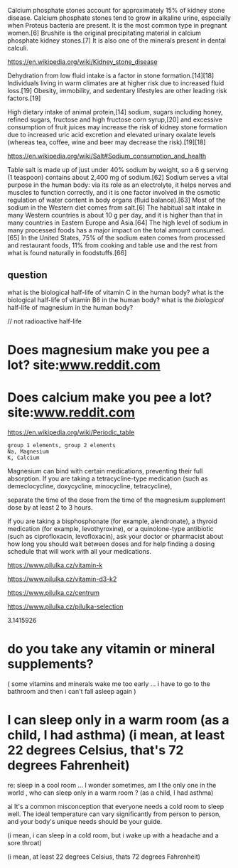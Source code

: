 


Calcium phosphate stones account for approximately 15% of kidney stone disease. Calcium phosphate stones tend to grow in alkaline urine, especially when Proteus bacteria are present. It is the most common type in pregnant women.[6]
Brushite is the original precipitating material in calcium phosphate kidney stones.[7] It is also one of the minerals present in dental calculi.


https://en.wikipedia.org/wiki/Kidney_stone_disease

Dehydration from low fluid intake is a factor in stone formation.[14][18] Individuals living in warm climates are at higher risk due to increased fluid loss.[19] Obesity, immobility, and sedentary lifestyles are other leading risk factors.[19]



High dietary intake of animal protein,[14] sodium, sugars including honey, refined sugars, fructose and high fructose corn syrup,[20] and excessive consumption of fruit juices may increase the risk of kidney stone formation due to increased uric acid excretion and elevated urinary oxalate levels (whereas tea, coffee, wine and beer may decrease the risk).[19][18]


https://en.wikipedia.org/wiki/Salt#Sodium_consumption_and_health

Table salt is made up of just under 40% sodium by weight, so a 6 g serving (1 teaspoon) contains about 2,400 mg of sodium.[62] Sodium serves a vital purpose in the human body: via its role as an electrolyte, it helps nerves and muscles to function correctly, and it is one factor involved in the osmotic regulation of water content in body organs (fluid balance).[63] Most of the sodium in the Western diet comes from salt.[6] The habitual salt intake in many Western countries is about 10 g per day, and it is higher than that in many countries in Eastern Europe and Asia.[64] The high level of sodium in many processed foods has a major impact on the total amount consumed.[65] In the United States, 75% of the sodium eaten comes from processed and restaurant foods, 11% from cooking and table use and the rest from what is found naturally in foodstuffs.[66]






## question

what is the biological half-life of vitamin C in the human body?
what is the biological half-life of vitamin B6 in the human body?
what is the *biological* half-life of magnesium in the human body?

// not radioactive half-life

# Does magnesium make you pee a lot? site:www.reddit.com
# Does calcium make you pee a lot? site:www.reddit.com

https://en.wikipedia.org/wiki/Periodic_table

```csv
group 1 elements, group 2 elements
Na, Magnesium
K, Calcium
```






Magnesium can bind with certain medications, preventing their full absorption. 
If you are taking a tetracycline-type medication (such as demeclocycline, doxycycline, minocycline, tetracycline),

 separate the time of the dose from the time of the magnesium supplement dose by at least 2 to 3 hours. 
 
 If you are taking a bisphosphonate (for example, alendronate), a thyroid medication (for example, levothyroxine), or a quinolone-type antibiotic (such as ciprofloxacin, levofloxacin), ask your doctor or pharmacist about how long you should wait between doses and for help finding a dosing schedule that will work with all your medications.




https://www.pilulka.cz/vitamin-k

https://www.pilulka.cz/vitamin-d3-k2

https://www.pilulka.cz/centrum



https://www.pilulka.cz/pilulka-selection


<![CDATA[http://help.diigo.com/no-toolbar-simple-diigolet/getting-started-with-the-diigolet]]></link><description><![CDATA[Tags:Diigo,diigolet;Description:;Annotations and Sticky notes:]]></description></item>
<ttl>3.1415926</ttl>
           </channel>
           </rss>



# do you take any vitamin or mineral supplements?

( some vitamins and minerals wake me too early ... i have to go to the bathroom and then i can't fall asleep again )



# I can sleep only in a warm room (as a child, I had asthma) (i mean, at least 22 degrees Celsius, that's 72 degrees Fahrenheit)


 re: sleep in a cool room ...  I wonder sometimes, am I  the only one in the world , who can sleep only in a warm room ? (as a child, I had asthma)

ai
It's a common misconception that everyone needs a cold room to sleep well. The ideal temperature can vary significantly from person to person, and your body's unique needs should be your guide.

(i mean, i can sleep in a cold room, but i wake up with a headache and a sore throat)

(i mean, at least 22 degrees Celsius, thats 72 degrees Fahrenheit)

